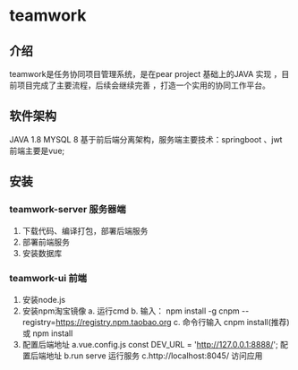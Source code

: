 # teamwork

## 介绍
teamwork是任务协同项目管理系统，是在pear project 基础上的JAVA 实现 ，目前项目完成了主要流程，后续会继续完善 ，打造一个实用的协同工作平台。

## 软件架构
JAVA 1.8
MYSQL 8
基于前后端分离架构，服务端主要技术：springboot 、jwt  前端主要是vue;


## 安装

### teamwork-server 服务器端

1.  下载代码、编译打包，部署后端服务
2.  部署前端服务
3.  安装数据库

### teamwork-ui 前端

1.  安装node.js
2.  安装npm淘宝镜像
a.  运行cmd
b.  输入： npm install -g cnpm --registry=https://registry.npm.taobao.org
c.  命令行输入  cnpm install(推荐)  或  npm install
3. 配置后端地址
a.vue.config.js    const DEV_URL = 'http://127.0.0.1:8888/'; 配置后端地址
b.run serve 运行服务
c.http://localhost:8045/ 访问应用 
